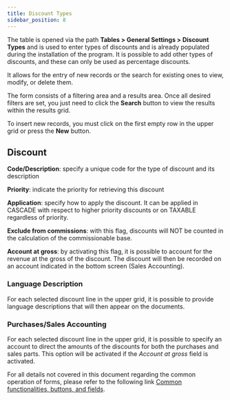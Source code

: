 ```yaml
---
title: Discount Types 
sidebar_position: 8
---
```


The table is opened via the path **Tables > General Settings > Discount Types** and is used to enter types of discounts and is already populated during the installation of the program. It is possible to add other types of discounts, and these can only be used as percentage discounts.

It allows for the entry of new records or the search for existing ones to view, modify, or delete them.

The form consists of a filtering area and a results area. Once all desired filters are set, you just need to click the **Search** button to view the results within the results grid.

To insert new records, you must click on the first empty row in the upper grid or press the **New** button. 

## Discount

**Code/Description**: specify a unique code for the type of discount and its description

**Priority**: indicate the priority for retrieving this discount

**Application**: specify how to apply the discount. It can be applied in CASCADE with respect to higher priority discounts or on TAXABLE regardless of priority.

**Exclude from commissions**: with this flag, discounts will NOT be counted in the calculation of the commissionable base.

**Account at gross**: by activating this flag, it is possible to account for the revenue at the gross of the discount. The discount will then be recorded on an account indicated in the bottom screen (Sales Accounting).

### Language Description

For each selected discount line in the upper grid, it is possible to provide language descriptions that will then appear on the documents.

### Purchases/Sales Accounting

For each selected discount line in the upper grid, it is possible to specify an account to direct the amounts of the discounts for both the purchases and sales parts. This option will be activated if the *Account at gross* field is activated.

For all details not covered in this document regarding the common operation of forms, please refer to the following link [Common functionalities, buttons, and fields](/docs/guide/common).